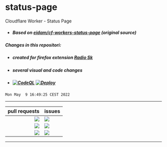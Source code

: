# status-page
Cloudflare Worker - Status Page 
- ##### Based on *[eidam/cf-workers-status-page](https://github.com/eidam/cf-workers-status-page)* (original source)
##### Changes in this repositori:
- ##### created for firefox extension *[Radio Sk](https://addons.mozilla.org/en-US/firefox/addon/radio-sk/)*
- ##### several visual and code changes
- ##### [![CodeQL](https://github.com/milankomaj/status-page/actions/workflows/codeql-analysis.yml/badge.svg)](https://github.com/milankomaj/status-page/actions/workflows/codeql-analysis.yml) [![Deploy](https://github.com/milankomaj/status-page/actions/workflows/deploy.yml/badge.svg)](https://github.com/milankomaj/status-page/actions/workflows/deploy.yml)

```
Mon May  9 16:49:25 CEST 2022
```
---
**pull requests** | **issues**  
---: | :--- 
![](https://dev-badge.eleonora.workers.dev/github/PR/milankomaj/status-page?icon=github&style=flat&scale=1) | ![](https://dev-badge.eleonora.workers.dev/github/issues/milankomaj/status-page?icon=github&style=flat&scale=1) 
![](https://dev-badge.eleonora.workers.dev/github/open-PR/milankomaj/status-page?icon=github&style=flat&scale=1) | ![](https://dev-badge.eleonora.workers.dev/github/open-issues/milankomaj/status-page?icon=github&style=flat&scale=1) 
![](https://dev-badge.eleonora.workers.dev/github/closed-PR/milankomaj/status-page?icon=github&style=flat&scale=1) | ![](https://dev-badge.eleonora.workers.dev/github/closed-issues/milankomaj/status-page?icon=github&style=flat&scale=1) 
---


